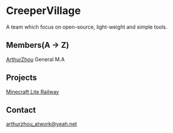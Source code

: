 # CreeperVillage
A team which focus on open-source, light-weight and simple tools.

## Members(A -> Z)
[ArthurZhou](https://github.com/ArthurZhou)
General M.A

## Projects
[Minecraft Lite Railway](https://github.com/CreeperVillage/Minecraft-Lite-Railway)

## Contact
arthurzhou_atwork@yeah.net
